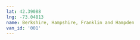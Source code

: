 ```yaml
---
lat: 42.39088
lng: -73.04813
name: Berkshire, Hampshire, Franklin and Hampden
van_id: '001'
---
```

